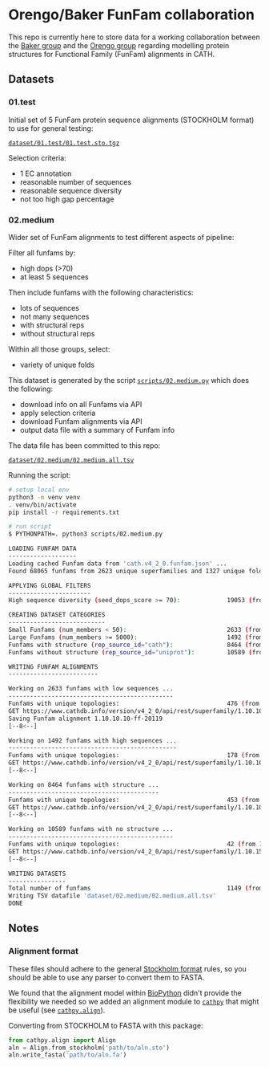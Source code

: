 # Orengo/Baker FunFam collaboration

This repo is currently here to store data for a working collaboration between the [Baker group](https://www.bakerlab.org/)
and the [Orengo group](http://orengogroup.info/) regarding modelling protein structures for Functional Family (FunFam)
alignments in CATH.

## Datasets

### 01.test

Initial set of 5 FunFam protein sequence alignments (STOCKHOLM format) to use for general testing: 

[`dataset/01.test/01.test.sto.tgz`](https://github.com/sillitoe/orengo-baker-funfams/blob/master/dataset/01.test/01.test.sto.tgz)

Selection criteria:

* 1 EC annotation
* reasonable number of sequences
* reasonable sequence diversity
* not too high gap percentage

### 02.medium

Wider set of FunFam alignments to test different aspects of pipeline:

Filter all funfams by:

 * high dops (>70)
 * at least 5 sequences

Then include funfams with the following characteristics:

 * lots of sequences
 * not many sequences
 * with structural reps
 * without structural reps

Within all those groups, select:

 * variety of unique folds

This dataset is generated by the script [`scripts/02.medium.py`](https://github.com/sillitoe/orengo-baker-funfams/blob/master/scripts/02.medium.py) which does the following:

 * download info on all Funfams via API
 * apply selection criteria
 * download Funfam alignments via API
 * output data file with a summary of Funfam info

The data file has been committed to this repo:

[`dataset/02.medium/02.medium.all.tsv`](https://github.com/sillitoe/orengo-baker-funfams/blob/master/dataset/02.medium/02.medium.all.tsv)


Running the script:

```sh
# setup local env
python3 -m venv venv
. venv/bin/activate
pip install -r requirements.txt

# run script
$ PYTHONPATH=. python3 scripts/02.medium.py

LOADING FUNFAM DATA
-------------------
Loading cached Funfam data from 'cath.v4_2_0.funfam.json' ...
Found 68065 funfams from 2623 unique superfamilies and 1327 unique folds

APPLYING GLOBAL FILTERS
-----------------------
High sequence diversity (seed_dops_score >= 70):             19053 (from 68065)

CREATING DATASET CATEGORIES
---------------------------
Small Funfams (num_members < 50):                            2633 (from 19053)
Large Funfams (num_members >= 5000):                         1492 (from 19053)
Funfams with structure (rep_source_id="cath"):               8464 (from 19053)
Funfams without structure (rep_source_id="uniprot"):         10589 (from 19053)

WRITING FUNFAM ALIGNMENTS
-------------------------

Working on 2633 funfams with low sequences ...
----------------------------------------------
Funfams with unique topologies:                              476 (from 1327)
GET https://www.cathdb.info/version/v4_2_0/api/rest/superfamily/1.10.10.10/funfam/20119/files/seed_alignment
Saving Funfam alignment 1.10.10.10-ff-20119
[--8<--]

Working on 1492 funfams with high sequences ...
-----------------------------------------------
Funfams with unique topologies:                              178 (from 1327)
GET https://www.cathdb.info/version/v4_2_0/api/rest/superfamily/1.10.1030.10/funfam/3118/files/seed_alignment
[--8<--]

Working on 8464 funfams with structure ...
------------------------------------------
Funfams with unique topologies:                              453 (from 1327)
GET https://www.cathdb.info/version/v4_2_0/api/rest/superfamily/1.10.1000.11/funfam/894/files/seed_alignment
[--8<--]

Working on 10589 funfams with no structure ...
----------------------------------------------
Funfams with unique topologies:                              42 (from 1327)
GET https://www.cathdb.info/version/v4_2_0/api/rest/superfamily/1.10.1510.10/funfam/1175/files/seed_alignment
[--8<--]

WRITING DATASETS
----------------
Total number of funfams                                      1149 (from 68065)
Writing TSV datafile 'dataset/02.medium/02.medium.all.tsv'
DONE

```

## Notes

### Alignment format

These files should adhere to the general [Stockholm format](https://en.wikipedia.org/wiki/Stockholm_format) rules, so you should be able to use any parser to convert them to FASTA.

We found that the alignment model within [BioPython](https://biopython.org/wiki/AlignIO) didn't provide the flexibility we needed so we added an alignment module to [`cathpy`](https://github.com/UCL/cathpy) that might be useful (see [`cathpy.align`](https://cathpy.readthedocs.io/en/latest/align.html)).

Converting from STOCKHOLM to FASTA with this package:

```python
from cathpy.align import Align
aln = Align.from_stockholm('path/to/aln.sto')
aln.write_fasta('path/to/aln.fa')
```
